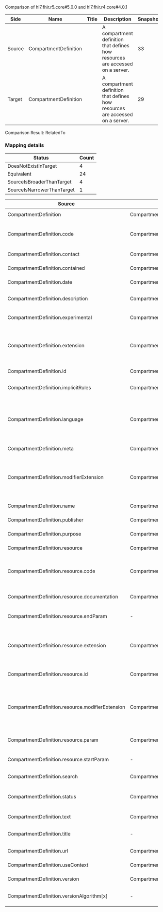Comparison of hl7.fhir.r5.core#5.0.0 and hl7.fhir.r4.core#4.0.1

| Side | Name | Title | Description | Snapshot | Differential |
| --- | --- | --- | --- | --- | --- |
| Source | CompartmentDefinition |  | A compartment definition that defines how resources are accessed on a server. | 33 | 22 |
| Target | CompartmentDefinition |  | A compartment definition that defines how resources are accessed on a server. | 29 | 18 |


Comparison Result: RelatedTo


### Mapping details

| Status | Count |
| ------ | ----- |
DoesNotExistInTarget | 4 |
Equivalent | 24 |
SourceIsBroaderThanTarget | 4 |
SourceIsNarrowerThanTarget | 1 |


| Source | Target | Status | Message |
| ------ | ------ | ------ | ------- |
| CompartmentDefinition | CompartmentDefinition | Equivalent | R5 `CompartmentDefinition` maps as Equivalent to R4 `CompartmentDefinition` |
| CompartmentDefinition.code | CompartmentDefinition.code | Equivalent | R5 `CompartmentDefinition.code` maps as Equivalent to R4 `CompartmentDefinition.code` - code has compatible required binding for code type: http://hl7.org/fhir/ValueSet/compartment-type|5.0.0 and http://hl7.org/fhir/ValueSet/compartment-type|4.0.1 (Equivalent) |
| CompartmentDefinition.contact | CompartmentDefinition.contact | Equivalent | R5 `CompartmentDefinition.contact` maps as Equivalent to R4 `CompartmentDefinition.contact` |
| CompartmentDefinition.contained | CompartmentDefinition.contained | Equivalent | R5 `CompartmentDefinition.contained` maps as Equivalent to R4 `CompartmentDefinition.contained` |
| CompartmentDefinition.date | CompartmentDefinition.date | Equivalent | R5 `CompartmentDefinition.date` maps as Equivalent to R4 `CompartmentDefinition.date` |
| CompartmentDefinition.description | CompartmentDefinition.description | Equivalent | R5 `CompartmentDefinition.description` maps as Equivalent to R4 `CompartmentDefinition.description` |
| CompartmentDefinition.experimental | CompartmentDefinition.experimental | Equivalent | R5 `CompartmentDefinition.experimental` maps as Equivalent to R4 `CompartmentDefinition.experimental` |
| CompartmentDefinition.extension | CompartmentDefinition.extension | SourceIsBroaderThanTarget | R5 `CompartmentDefinition.extension` maps as SourceIsBroaderThanTarget to R4 `CompartmentDefinition.extension` - extension has change due to type change: R5 `extension` `Extension` maps as SourceIsBroaderThanTarget for R4 `extension` |
| CompartmentDefinition.id | CompartmentDefinition.id | Equivalent | R5 `CompartmentDefinition.id` maps as Equivalent to R4 `CompartmentDefinition.id` |
| CompartmentDefinition.implicitRules | CompartmentDefinition.implicitRules | Equivalent | R5 `CompartmentDefinition.implicitRules` maps as Equivalent to R4 `CompartmentDefinition.implicitRules` |
| CompartmentDefinition.language | CompartmentDefinition.language | SourceIsNarrowerThanTarget | R5 `CompartmentDefinition.language` maps as SourceIsNarrowerThanTarget to R4 `CompartmentDefinition.language` - language changed the binding strength from Required to Preferred; language has change due to type change: R5 `language` `code` maps as SourceIsNarrowerThanTarget for R4 `language` |
| CompartmentDefinition.meta | CompartmentDefinition.meta | Equivalent | R5 `CompartmentDefinition.meta` maps as Equivalent to R4 `CompartmentDefinition.meta` |
| CompartmentDefinition.modifierExtension | CompartmentDefinition.modifierExtension | SourceIsBroaderThanTarget | R5 `CompartmentDefinition.modifierExtension` maps as SourceIsBroaderThanTarget to R4 `CompartmentDefinition.modifierExtension` - modifierExtension has change due to type change: R5 `modifierExtension` `Extension` maps as SourceIsBroaderThanTarget for R4 `modifierExtension` |
| CompartmentDefinition.name | CompartmentDefinition.name | Equivalent | R5 `CompartmentDefinition.name` maps as Equivalent to R4 `CompartmentDefinition.name` |
| CompartmentDefinition.publisher | CompartmentDefinition.publisher | Equivalent | R5 `CompartmentDefinition.publisher` maps as Equivalent to R4 `CompartmentDefinition.publisher` |
| CompartmentDefinition.purpose | CompartmentDefinition.purpose | Equivalent | R5 `CompartmentDefinition.purpose` maps as Equivalent to R4 `CompartmentDefinition.purpose` |
| CompartmentDefinition.resource | CompartmentDefinition.resource | Equivalent | R5 `CompartmentDefinition.resource` maps as Equivalent to R4 `CompartmentDefinition.resource` |
| CompartmentDefinition.resource.code | CompartmentDefinition.resource.code | Equivalent | R5 `CompartmentDefinition.resource.code` maps as Equivalent to R4 `CompartmentDefinition.resource.code` - code has compatible required binding for code type: http://hl7.org/fhir/ValueSet/resource-types|5.0.0 and http://hl7.org/fhir/ValueSet/resource-types|4.0.1 (Equivalent) |
| CompartmentDefinition.resource.documentation | CompartmentDefinition.resource.documentation | Equivalent | R5 `CompartmentDefinition.resource.documentation` maps as Equivalent to R4 `CompartmentDefinition.resource.documentation` |
| CompartmentDefinition.resource.endParam | - | DoesNotExistInTarget | R5 `CompartmentDefinition.resource.endParam` does not appear in the target and has no mapping for `CompartmentDefinition`. |
| CompartmentDefinition.resource.extension | CompartmentDefinition.resource.extension | SourceIsBroaderThanTarget | R5 `CompartmentDefinition.resource.extension` maps as SourceIsBroaderThanTarget to R4 `CompartmentDefinition.resource.extension` - extension has change due to type change: R5 `extension` `Extension` maps as SourceIsBroaderThanTarget for R4 `extension` |
| CompartmentDefinition.resource.id | CompartmentDefinition.resource.id | Equivalent | R5 `CompartmentDefinition.resource.id` maps as Equivalent to R4 `CompartmentDefinition.resource.id` |
| CompartmentDefinition.resource.modifierExtension | CompartmentDefinition.resource.modifierExtension | SourceIsBroaderThanTarget | R5 `CompartmentDefinition.resource.modifierExtension` maps as SourceIsBroaderThanTarget to R4 `CompartmentDefinition.resource.modifierExtension` - modifierExtension has change due to type change: R5 `modifierExtension` `Extension` maps as SourceIsBroaderThanTarget for R4 `modifierExtension` |
| CompartmentDefinition.resource.param | CompartmentDefinition.resource.param | Equivalent | R5 `CompartmentDefinition.resource.param` maps as Equivalent to R4 `CompartmentDefinition.resource.param` |
| CompartmentDefinition.resource.startParam | - | DoesNotExistInTarget | R5 `CompartmentDefinition.resource.startParam` does not appear in the target and has no mapping for `CompartmentDefinition`. |
| CompartmentDefinition.search | CompartmentDefinition.search | Equivalent | R5 `CompartmentDefinition.search` maps as Equivalent to R4 `CompartmentDefinition.search` |
| CompartmentDefinition.status | CompartmentDefinition.status | Equivalent | R5 `CompartmentDefinition.status` maps as Equivalent to R4 `CompartmentDefinition.status` - status has compatible required binding for code type: http://hl7.org/fhir/ValueSet/publication-status|5.0.0 and http://hl7.org/fhir/ValueSet/publication-status|4.0.1 (Equivalent) |
| CompartmentDefinition.text | CompartmentDefinition.text | Equivalent | R5 `CompartmentDefinition.text` maps as Equivalent to R4 `CompartmentDefinition.text` |
| CompartmentDefinition.title | - | DoesNotExistInTarget | R5 `CompartmentDefinition.title` does not appear in the target and has no mapping for `CompartmentDefinition`. |
| CompartmentDefinition.url | CompartmentDefinition.url | Equivalent | R5 `CompartmentDefinition.url` maps as Equivalent to R4 `CompartmentDefinition.url` |
| CompartmentDefinition.useContext | CompartmentDefinition.useContext | Equivalent | R5 `CompartmentDefinition.useContext` maps as Equivalent to R4 `CompartmentDefinition.useContext` |
| CompartmentDefinition.version | CompartmentDefinition.version | Equivalent | R5 `CompartmentDefinition.version` maps as Equivalent to R4 `CompartmentDefinition.version` |
| CompartmentDefinition.versionAlgorithm[x] | - | DoesNotExistInTarget | R5 `CompartmentDefinition.versionAlgorithm[x]` does not appear in the target and has no mapping for `CompartmentDefinition`. |

